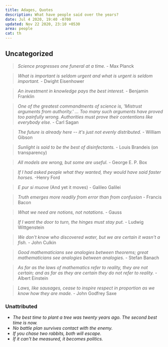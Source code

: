 ```yaml
---
title: Adages, Quotes
description: What have people said over the years?
date: Jul 4 2020, 19:40 -0700
updated: Nov 22 2020, 23:10 +0530
area: people
cat: th
---
```


## Uncategorized

> _Science progresses one funeral at a time._ - Max Planck

> _What is important is seldom urgent and what is urgent is seldom important._ - Dwight Eisenhower

> _An investment in knowledge pays the best interest._ - Benjamin Franklin

> _One of the greatest commandments of science is, 'Mistrust arguments from authority.' ... Too many such arguments have proved too painfully wrong. Authorities must prove their contentions like everybody else._ - Carl Sagan

> _The future is already here -- it's just not evenly distributed._ - William Gibson

> _Sunlight is said to be the best of disinfectants._ - Louis Brandeis (on transparency)

> _All models are wrong, but some are useful._ - George E. P. Box

> _If I had asked people what they wanted, they would have said faster horses._ -Henry Ford

> _E pur si muove_ (And yet it moves) - Galileo Galilei

> _Truth emerges more readily from error than from confusion_ - Francis Bacon

> _What we need are notions, not notations._ - Gauss

> _If I want the door to turn, the hinges must stay put._ - Ludwig Wittgenstein

> _We don't know who discovered water, but we are certain it wasn't a fish._ - John Culkin

> _Good mathematicians see analogies between theorems; great mathematicians see analogies between analogies._ - Stefan Banach

> _As far as the laws of mathematics refer to reality, they are not certain; and as far as they are certain they do not refer to reality._ - Albert Einstein

> _Laws, like sausages, cease to inspire respect in proportion as we know how they are made._ - John Godfrey Saxe

### Unattributed

- _The best time to plant a tree was twenty years ago. The second best time is now._
- _No battle plan survives contact with the enemy._
- _If you chase two rabbits, both will escape._
- _If it can't be measured, it becomes politics._
